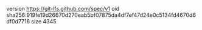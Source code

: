 version https://git-lfs.github.com/spec/v1
oid sha256:919fe19d26670d270eab5bf07875da4df7ef47d24e0c5134fd4670d6df0d7716
size 4345
